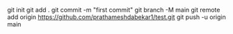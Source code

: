 git init
git add .
git commit -m "first commit"
git branch -M main
git remote add origin https://github.com/prathameshdabekar1/test.git
git push -u origin main
